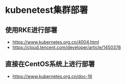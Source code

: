 # kubenetest集群部署
## 使用RKE进行部署
* https://www.kubernetes.org.cn/4004.html
* https://cloud.tencent.com/developer/article/1450378
## 直接在CentOS系统上进行部署
* https://www.kubernetes.org.cn/doc-16